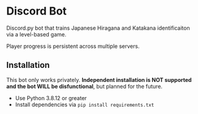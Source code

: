 # Discord Bot
Discord.py bot that trains Japanese Hiragana and Katakana identificaiton via a level-based game.

Player progress is persistent across multiple servers.

## Installation
This bot only works privately. **Independent installation is NOT supported and the bot WILL be disfunctional**, but planned for the future.

- Use Python 3.8.12 or greater
- Install dependencies via `pip install requirements.txt`
